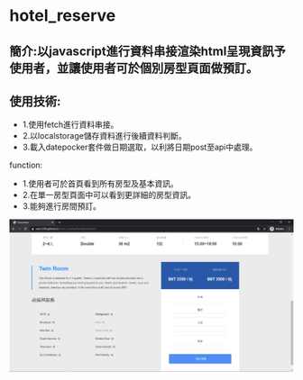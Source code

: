 # hotel_reserve

## 簡介:以javascript進行資料串接渲染html呈現資訊予使用者，並讓使用者可於個別房型頁面做預訂。

## 使用技術:
* 1.使用fetch進行資料串接。
* 2.以localstorage儲存資料進行後續資料判斷。
* 3.載入datepocker套件做日期選取，以利將日期post至api中處理。

function:
* 1.使用者可於首頁看到所有房型及基本資訊。
* 2.在單一房型頁面中可以看到更詳細的房型資訊。
* 3.能夠進行房間預訂。

<img src='screnshot/room.png'>
